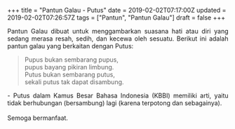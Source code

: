 +++
title = "Pantun Galau - Putus"
date = 2019-02-02T07:17:00Z
updated = 2019-02-02T07:26:57Z
tags = ["Pantun", "Pantun Galau"]
draft = false
+++

<div dir="ltr" style="text-align: left;" trbidi="on"><div style="text-align: justify;">Pantun Galau dibuat untuk menggambarkan suasana hati atau diri yang sedang merasa resah, sedih, dan kecewa oleh sesuatu. Berikut ini adalah pantun galau yang berkaitan dengan Putus:</div><blockquote class="tr_bq"><div style="text-align: left;">Pupus bukan sembarang pupus,<br />pupus bayang pikiran limbung.<br />Putus bukan sembarang putus,<br />sekali putus tak dapat disambung.</div></blockquote><div style="text-align: justify;">- Putus dalam Kamus Besar Bahasa Indonesia (KBBI) memiliki arti, yaitu tidak berhubungan (bersambung) lagi (karena terpotong dan sebagainya).</div><div style="text-align: justify;"><br /></div><div style="text-align: justify;">Semoga bermanfaat. </div></div>

